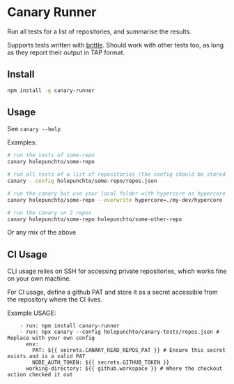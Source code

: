 # Canary Runner

Run all tests for a list of repositories, and summarise the results.

Supports tests written with [brittle](https://github.com/holepunchto/brittle). Should work with other tests too, as long as they report their output in TAP format.

## Install

```sh
npm install -g canary-runner
```

## Usage

See `canary --help`

Examples:

```sh
# run the tests of some-repo
canary holepunchto/some-repo

# run all tests of a list of repositories (the config should be stored in a .json in a github repository)
canary --config holepunchto/some-repo/repos.json

# run the canary but use your local folder with hypercore as hypercore
canary holepunchto/some-repo --overwrite hypercore=./my-dev/hypercore

# run the canary on 2 repos
canary holepunchto/some-repo holepunchto/some-other-repo
```

Or any mix of the above

## CI Usage

CLI usage relies on SSH for accessing private repositories, which works fine on your own machine.

For CI usage, define a github PAT and store it as a secret accessible from the repository where the CI lives.

Example USAGE:

```
    - run: npm install canary-runner
    - run: npx canary --config holepunchto/canary-tests/repos.json # Replace with your own config
      env:
        PAT: ${{ secrets.CANARY_READ_REPOS_PAT }} # Ensure this secret exists and is a valid PAT
        NODE_AUTH_TOKEN: ${{ secrets.GITHUB_TOKEN }}
      working-directory: ${{ github.workspace }} # Where the checkout action checked it out
```
